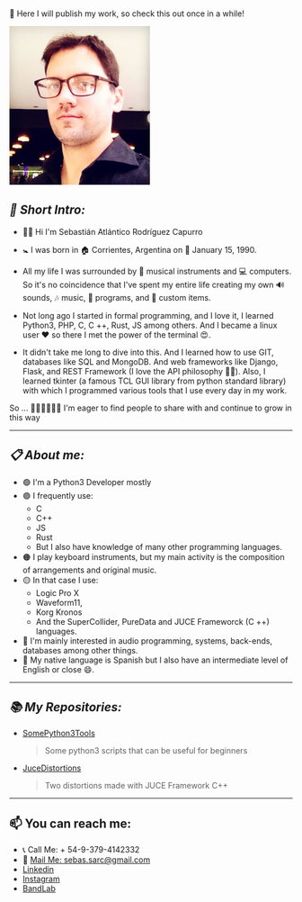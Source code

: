 #

💼 Here I will publish my work, so check this out once in a while!

<img width="250" src="Sarc7.jpeg" />

## *📍 Short Intro:*

+ 👋🏼 Hi I'm Sebastián Atlántico Rodríguez Capurro
+ 🚼 I was born in 🏠 Corrientes, Argentina on 📆 January 15, 1990.

+ All my life I was surrounded by 🎹 musical instruments and 💻 computers. So it's no coincidence that I've spent my entire life creating my own 🔊 sounds, 🎶 music, 📄 programs, and 🏹 custom items.

+ Not long ago I started in formal programming, and I love it, I learned Python3, PHP, C, C ++, Rust, JS among others. And I became a linux user ❤ so there I met the power of the terminal 😍.

+ It didn't take me long to dive into this. And I learned how to use GIT, databases like SQL and MongoDB. And web frameworks like Django, Flask, and REST Framework (I love the API philosophy 👍🏼). Also, I learned tkinter (a famous TCL GUI library from python standard library) with which I programmed various tools that I use every day in my work.

So ... 💪🏼💪🏼💪🏼 I'm eager to find people to share with and continue to grow in this way

***

## *📋 About me:*

+ 🟢 I'm a Python3 Developer mostly
+ 🟣 I frequently use:
    + C
    + C++
    + JS
    + Rust
    +  But I also have knowledge of many other programming languages.
+ 🟠 I play keyboard instruments, but my main activity is the composition of arrangements and original music.
+ 🟡 In that case I use:
     + Logic Pro X 
     + Waveform11, 
     + Korg Kronos 
     + And the SuperCollider, PureData and JUCE Frameworck (C ++) languages.
+ 💙 I'm mainly interested in audio programming, systems, back-ends, databases among other things.
+ 💬 My native language is Spanish but I also have an intermediate level of English or close 😄.

***

## *📚 My Repositories:*

+ [SomePython3Tools](https://github.com/Sarctiann/SomePython3Tools)
    > Some python3 scripts that can be useful for beginners
+ [JuceDistortions](https://github.com/Sarctiann/JuceDistortions)
    > Two distortions made with JUCE Framework C++
***

## 📫 You can reach me:

+ 📞 Call Me: + 54-9-379-4142332
+ 📨 [Mail Me: sebas.sarc@gmail.com](mailto:sebas.sarc@gmail.com)
+ [Linkedin](https://www.linkedin.com/in/sebastian-atl%C3%A1ntico-rodr%C3%ADguez-capurro/)
+ [Instagram](https://www.instagram.com/sarctiann/)
+ [BandLab](https://www.bandlab.com/sarctiann/tracks)

